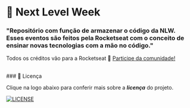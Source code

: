 # :rocket: Next Level Week

### **"Repositório com função de armazenar o código da NLW. Esses eventos são feitos pela Rocketseat com o conceito de ensinar novas tecnologias com a mão no código."**

Todos os créditos vão para a Rocketseat :wave: [Participe da comunidade!](https://discordapp.com/invite/gCRAFhc)

<br/>
### 🔖 Licença

Clique na logo abaixo para conferir mais sobre a **_licença_** do projeto.

[![LICENSE](https://img.shields.io/badge/MIT-E58080?style=for-the-badge&logo=bookstack&logoColor=white)](/LICENSE.md)
